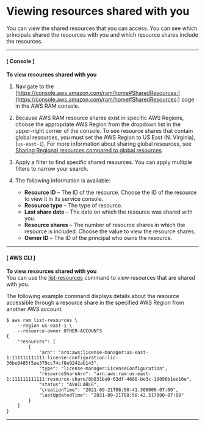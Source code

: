 # Viewing resources shared with you<a name="working-with-shared-view-sr"></a>

You can view the shared resources that you can access\. You can see which principals shared the resources with you and which resource shares include the resources\.

------
#### [ Console ]

**To view resources shared with you**

1. Navigate to the [https://console.aws.amazon.com/ram/home#SharedResources:](https://console.aws.amazon.com/ram/home#SharedResources:) page in the AWS RAM console\.

1. Because AWS RAM resource shares exist in specific AWS Regions, choose the appropriate AWS Region from the dropdown list in the upper\-right corner of the console\. To see resource shares that contain global resources, you must set the AWS Region to US East \(N\. Virginia\), \(`us-east-1`\)\. For more information about sharing global resources, see [Sharing Regional resources compared to global resources](working-with-regional-vs-global.md)\.

1. Apply a filter to find specific shared resources\. You can apply multiple filters to narrow your search\.

1. The following information is available:
   + **Resource ID** – The ID of the resource\. Choose the ID of the resource to view it in its service console\.
   + **Resource type** – The type of resource\.
   + **Last share date** – The date on which the resource was shared with you\.
   + **Resource shares** – The number of resource shares in which the resource is included\. Choose the value to view the resource shares\.
   + **Owner ID** – The ID of the principal who owns the resource\.

------
#### [ AWS CLI ]

**To view resources shared with you**  
You can use the [list\-resources](https://docs.aws.amazon.com/cli/latest/reference/ram/list-resources.html) command to view resources that are shared with you\.

The following example command displays details about the resource accessible through a resource share in the specified AWS Region from another AWS account\.

```
$ aws ram list-resources \
    --region us-east-1 \
    --resource-owner OTHER-ACCOUNTS
{
    "resources": [
        {
            "arn": "arn:aws:license-manager:us-east-1:111111111111:license-configuration:lic-36be0485f5ae379cc74cf8e9242ab143",
            "type": "license-manager:LicenseConfiguration",
            "resourceShareArn": "arn:aws:ram:us-east-1:111111111111:resource-share/8b831ba0-63df-4608-be3c-19096b1ee16e",
            "status": "AVAILABLE",
            "creationTime": "2021-09-21T08:50:41.308000-07:00",
            "lastUpdatedTime": "2021-09-21T08:50:42.517000-07:00"
        }
    ]
}
```

------